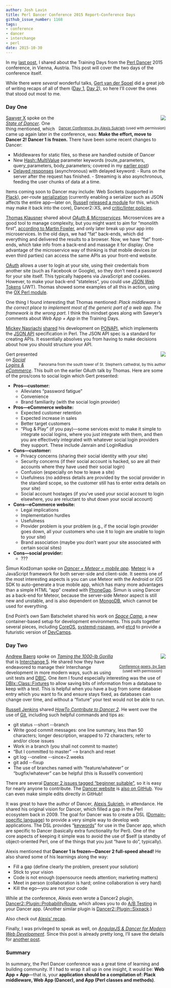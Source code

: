 ```yaml
---
author: Josh Lavin
title: Perl Dancer Conference 2015 Report—​Conference Days
github_issue_number: 1168
tags:
- conference
- dancer
- interchange
- perl
date: 2015-10-30
---
```


In my [last post](/blog/2015/10/perl-dancer-conference-2015-report), I shared about the Training Days from the [Perl Dancer](https://www.perl.dance/) 2015 conference, in Vienna, Austria. This post will cover the two days of the conference itself.

While there were *several* wonderful talks, [Gert van der Spoel](https://www.perl.dance/users/21) did a great job of writing recaps of all of them ([Day 1](https://www.perl.dance/wiki/node/2015%20Day%201%20Summary), [Day 2](https://www.perl.dance/wiki/node/2015%20Day%202%20Summary)), so here I’ll cover the ones that stood out most to me.

### Day One

<div class="separator" style="clear: both; text-align: center; float:right"><a href="/blog/2015/10/perl-dancer-conference-2015-report_30/image-0-big.jpeg" imageanchor="1" style="clear: right; float: right; margin-bottom: 1em; margin-left: 1em;"><img border="0" src="/blog/2015/10/perl-dancer-conference-2015-report_30/image-0.jpeg"/></a>
<br/><br/>
<small><a href="https://twitter.com/sukria/status/657098210989776896">Dancer Conference, by Alexis Sukrieh</a> (used with permission)</small>
</div>

[Sawyer X](https://twitter.com/PerlSawyer) spoke on the *[State of Dancer](https://www.perl.dance/talks/17-state-of-dancer)*. One thing mentioned, which came up again later in the conference, was: **Make the effort, move to Dancer 2! Dancer 1 is frozen.** There have been some recent changes to Dancer:

- Middlewares for static files, so these are handled outside of Dancer
- New [Hash::MultiValue](http://p3rl.org/Hash::MultiValue) parameter keywords (route_parameters, query_parameters, body_parameters; covered in my [earlier post](/2015/10/perl-dancer-conference-2015-report.html))
- [Delayed responses](https://metacpan.org/pod/Dancer2::Manual#Delayed-responses-Async-Streaming) (asynchronous) with delayed keyword:
        - Runs on the server after the request has finished.
        - Streaming is also asynchronous, feeding the user chunks of data at a time.

Items coming soon to Dancer may include: Web Sockets (supported in [Plack](http://p3rl.org/Plack)), per-route [serialization](https://metacpan.org/pod/Dancer2::Manual#Serializers1) (currently enabling a serializer such as JSON affects the entire app—​later on, [Russell](https://twitter.com/veryrusty) [released a module](http://p3rl.org/Dancer2::Plugin::SendAs) for this, which may make it back into the core), Dancer2::XS, and [critic/linter policies](https://github.com/PerlDancer/perl-lint-policy-dancer2).

[Thomas Klausner](https://twitter.com/domm_favors_irc) shared about *[OAuth & Microservices](https://www.perl.dance/talks/18-oauth2%2C-resty-apis%2C-microservices)*. Microservices are a good tool to manage complexity, but you might want to aim for “monolith first”, [according to Martin Fowler](http://martinfowler.com/bliki/MonolithFirst.html), and only later break up your app into microservices. In the old days, we had “fat” back-ends, which did everything and delivered the results to a browser. Now, we have “fat” front-ends, which take info from a back-end and massage it for display. One advantage of the microservice way of thinking is that mobile devices (or even third parties) can access the same APIs as your front-end website.

[OAuth](https://oauth.net/) allows a user to login at your site, using their credentials from another site (such as Facebook or Google), so they don’t need a password for your site itself. This typically happens via JavaScript and cookies. However, to make your back-end “stateless”, you could use [JSON Web Tokens](https://jwt.io/) (JWT). Thomas showed some examples of all this in action, using the [OX Perl module](http://p3rl.org/OX).

One thing I found interesting that Thomas mentioned: *Plack middleware is the correct place to implement most of the generic part of a web app. The framework is the wrong part.* I think this mindset goes along with Sawyer’s comments about *Web App + App* in the Training Days.

[Mickey Nasriachi](https://twitter.com/0xMickey) [shared](https://www.perl.dance/talks/25-ponapi%3A-eliminate-the-bikesheding) his development on [PONAPI](https://github.com/mickeyn/ponapi), which implements the [JSON API](http://jsonapi.org/) specification in Perl. The JSON API spec is a standard for creating APIs. It essentially absolves you from having to make decisions about how you should structure your API.

<div class="separator" style="clear: both; text-align: center; float:right"><a href="/blog/2015/10/perl-dancer-conference-2015-report_30/image-1-big.jpeg" imageanchor="1" style="clear: right; float: right; margin-bottom: 1em; margin-left: 1em;"><img border="0" src="/blog/2015/10/perl-dancer-conference-2015-report_30/image-1.jpeg"/></a><br/><br/>
<small>Panorama from the south tower of St. Stephen’s cathedral, by this author</small></div>

Gert presented on *[Social Logins & eCommerce](https://www.perl.dance/talks/9-social-logins-for-e-commerce-sites)*. This built on the earlier OAuth talk by Thomas. Here are some of the pros/cons to social login which Gert presented:

- **Pros—​customer:**
    - Alleviates “password fatigue”
    - Convenience
    - Brand familiarity (with the social login provider)
- **Pros—​eCommerce website:**
    - Expected customer retention
    - Expected increase in sales
    - Better target customers
    - “Plug & Play” (if you pay)—​some services exist to make it simple to integrate social logins, where you just integrate with them, and then you are effectively integrated with whatever social login providers they support. These include Janrain and LoginRadius
- **Cons—​customer:**
    - Privacy concerns (sharing their social identity with your site)
    - Security concerns (if their social account is hacked, so are all their accounts where they have used their social login)
    - Confusion (especially on how to leave a site)
    - Usefulness (no address details are provided by the social provider in the standard scope, so the customer still has to enter extra details on your site)
    - Social account hostages (if you’ve used your social account to login elsewhere, you are reluctant to shut down your social account)
- **Cons—​eCommerce website:**
    - Legal implications
    - Implementation hurdles
    - Usefulness
    - Provider problem is your problem (e.g., if the social login provider goes down, all your customers who use it to login are unable to login to your site)
    - Brand association (maybe you don’t want your site associated with certain social sites)
- **Cons—​social provider:**
    - ???

Šimun Kodžoman spoke on *[Dancer + Meteor = mobile app](https://www.perl.dance/talks/22-dancer-%2B-meteor-%3D-mobile-app)*. [Meteor](https://www.meteor.com/) is a JavaScript framework for both server-side and client-side. It seems one of the most interesting aspects is you can use Meteor with the Android or iOS SDK to auto-generate a true mobile app, which has many more advantages than a simple HTML “app” created with [PhoneGap](http://phonegap.com/). Šimun is using Dancer as a back-end for Meteor, because the server-side Meteor aspect is still new and unstable, and is also dependent on [MongoDB](https://www.mongodb.org/), which cannot be used for everything.

End Point’s own Sam Batschelet shared his work on *[Space Camp](https://www.perl.dance/talks/4-space-camp---the-final-frontier)*, a new container-based setup for development environments. This pulls together several pieces, including [CoreOS](https://coreos.com/), [systemd-nspawn](http://www.freedesktop.org/software/systemd/man/systemd-nspawn.html), and [etcd](https://coreos.com/etcd/) to provide a futuristic version of [DevCamps](http://www.devcamps.org/).

### Day Two

<div class="separator" style="clear: both; text-align: center; float:right"><a href="/blog/2015/10/perl-dancer-conference-2015-report_30/image-2-big.jpeg" imageanchor="1" style="clear: right; float: right; margin-bottom: 1em; margin-left: 1em;"><img border="0" src="/blog/2015/10/perl-dancer-conference-2015-report_30/image-2.jpeg"/></a>
<br/><br/><small><a href="https://twitter.com/sbatschelet/status/657493819135541248">Conference goers, by Sam</a><br/>(used with permission)</small></div>

[Andrew Baerg](https://twitter.com/pullingshots) spoke on *[Taming the 1000-lb Gorilla](https://www.perl.dance/talks/20-taming-a-thousand-pound-gorilla)* that is [Interchange 5](https://www.interchangecommerce.org/). He shared how they have endeavored to manage their Interchange development in more modern ways, such as using unit tests and [DBIC](http://p3rl.org/DBIx::Class). One item I found especially interesting was the use of [DBIx::Class::Fixtures](http://p3rl.org/DBIx::Class::Fixtures) to allow saving bits of information from a database to keep with a test. This is helpful when you have a bug from some database entry which you want to fix and ensure stays fixed, as databases can change over time, and without a “fixture” your test would not be able to run.

[Russell Jenkins](https://twitter.com/veryrusty) shared *[HowTo Contribute to Dancer 2](https://www.perl.dance/talks/24-howto-contributeto-dancer2)*. He went over the use of [Git](https://git-scm.com/), including such helpful commands and tips as:

- git status --short --branch
- Write good commit messages: one line summary, less than 50 characters; longer description, wrapped to 72 characters; refer to and/or close issues
- Work in a branch (you shall not commit to master)
- “But I committed to master” --> branch and reset
- git log --oneline --since=2.weeks
- git add --fixup <SHA1 hash>
- The use of branches named with “feature/whatever” or “bugfix/whatever” can be helpful (this is Russell’s convention)

There are several [Dancer 2 issues tagged “beginner suitable”](https://github.com/PerlDancer/Dancer2/issues?q=is%3Aopen+is%3Aissue+label%3A%22Beginner+Suitable%22), so it is easy for nearly anyone to contribute. The [Dancer website](http://perldancer.org/) is [also on GitHub](https://github.com/PerlDancer/perldancer-website). You can even make simple edits directly in GitHub!

It was great to have the author of Dancer, [Alexis Sukrieh](https://twitter.com/sukria), in attendance. He shared his original vision for Dancer, which filled a gap in the Perl ecosystem back in 2009. The goal for Dancer was to create a DSL ([Domain-specific language](https://en.wikipedia.org/wiki/Domain-specific_language)) to provide a very simple way to develop web applications. The DSL provides “[keywords](https://metacpan.org/pod/Dancer2::Manual#DSL-KEYWORDS)” for use in the Dancer app, which are specific to Dancer (basically extra functionality for Perl). One of the core aspects of keeping it simple was to avoid the use of $self (a standby of object-oriented Perl, one of the things that you just “have to do”, typically).

Alexis mentioned that **Dancer 1 is frozen—​Dancer 2 full-speed ahead!** He also shared some of his learnings along the way:

- Fill a gap (define clearly the problem, present your solution)
- Stick to your vision
- Code is not enough (opensource needs attention; marketing matters)
- Meet in person (collaboration is hard; online collaboration is very hard)
- Kill the ego—​you are not your code

While at the conference, Alexis even wrote a Dancer2 plugin, [Dancer2::Plugin::ProbabilityRoute](https://metacpan.org/pod/Dancer2::Plugin::ProbabilityRoute), which allows you to do [A/B Testing](https://en.wikipedia.org/wiki/A/B_testing) in your Dancer app. (Another similar plugin is [Dancer2::Plugin::Sixpack](https://metacpan.org/pod/Dancer2::Plugin::Sixpack).)

Also check out [Alexis’ recap](https://web.archive.org/web/20151108214937/http://blog.sukria.net/2015/10/22/perl-dancer-2015-report/).

Finally, I was privileged to speak as well, on *[AngularJS & Dancer for Modern Web Development](https://www.perl.dance/talks/11-angularjs-%26-dancer-for-modern-web-development)*. Since this post is already pretty long, I’ll save the details for [another post](/blog/2015/10/angularjs-dancer-for-modern-web).

### Summary

In summary, the Perl Dancer conference was a great time of learning and building community. If I had to wrap it all up in one insight, it would be: **Web App + App**—​that is, your **application should be a compilation of: Plack middleware, Web App (Dancer), and App (Perl classes and methods)**.
